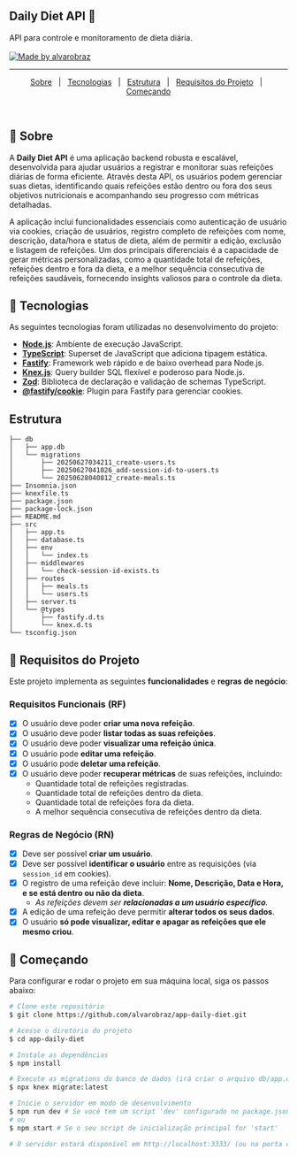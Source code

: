 <p align="center">
  <h2>Daily Diet API 🚀</h2>
  API para controle e monitoramento de dieta diária.
  <br>
  <br>

  <a href="https://www.linkedin.com/in/alvarobraz/">
    <img alt="Made by alvarobraz" src="https://img.shields.io/badge/made%20by-alvarobraz-%237519C1?style=for-the-badge">
  </a>
</p>

---

<p align="center">
  <a href="#dart-sobre">Sobre</a> &#xa0; | &#xa0;
  <a href="#rocket-tecnologias">Tecnologias</a> &#xa0; | &#xa0;
  <a href="#estrutura">Estrutura</a> &#xa0; | &#xa0;
  <a href="#memo-requisitos-do-projeto">Requisitos do Projeto</a> &#xa0; | &#xa0;
  <a href="#checkered_flag-começando">Começando</a>
</p>

<br>

## :dart: Sobre ##

A **Daily Diet API** é uma aplicação backend robusta e escalável, desenvolvida para ajudar usuários a registrar e monitorar suas refeições diárias de forma eficiente. Através desta API, os usuários podem gerenciar suas dietas, identificando quais refeições estão dentro ou fora dos seus objetivos nutricionais e acompanhando seu progresso com métricas detalhadas.

A aplicação inclui funcionalidades essenciais como autenticação de usuário via cookies, criação de usuários, registro completo de refeições com nome, descrição, data/hora e status de dieta, além de permitir a edição, exclusão e listagem de refeições. Um dos principais diferenciais é a capacidade de gerar métricas personalizadas, como a quantidade total de refeições, refeições dentro e fora da dieta, e a melhor sequência consecutiva de refeições saudáveis, fornecendo insights valiosos para o controle da dieta.

## :rocket: Tecnologias ##

As seguintes tecnologias foram utilizadas no desenvolvimento do projeto:

-   **[Node.js](https://nodejs.org/en/docs/)**: Ambiente de execução JavaScript.
-   **[TypeScript](https://www.typescriptlang.org/)**: Superset de JavaScript que adiciona tipagem estática.
-   **[Fastify](https://www.fastify.io/)**: Framework web rápido e de baixo overhead para Node.js.
-   **[Knex.js](https://knexjs.org/)**: Query builder SQL flexível e poderoso para Node.js.
-   **[Zod](https://zod.dev/)**: Biblioteca de declaração e validação de schemas TypeScript.
-   **[@fastify/cookie](https://www.npmjs.com/package/@fastify/cookie)**: Plugin para Fastify para gerenciar cookies.

## Estrutura ##
```
├── db
│   ├── app.db
│   └── migrations
│       ├── 20250627034211_create-users.ts
│       ├── 20250627041026_add-session-id-to-users.ts
│       └── 20250628040812_create-meals.ts
├── Insomnia.json
├── knexfile.ts
├── package.json
├── package-lock.json
├── README.md
├── src
│   ├── app.ts
│   ├── database.ts
│   ├── env
│   │   └── index.ts
│   ├── middlewares
│   │   └── check-session-id-exists.ts
│   ├── routes
│   │   ├── meals.ts
│   │   └── users.ts
│   ├── server.ts
│   └── @types
│       ├── fastify.d.ts
│       └── knex.d.ts
└── tsconfig.json
```
## :memo: Requisitos do Projeto ##

Este projeto implementa as seguintes **funcionalidades** e **regras de negócio**:

### Requisitos Funcionais (RF)

-   [x] O usuário deve poder **criar uma nova refeição**.
-   [x] O usuário deve poder **listar todas as suas refeições**.
-   [x] O usuário deve poder **visualizar uma refeição única**.
-   [x] O usuário pode **editar uma refeição**.
-   [x] O usuário pode **deletar uma refeição**.
-   [x] O usuário deve poder **recuperar métricas** de suas refeições, incluindo:
    -   Quantidade total de refeições registradas.
    -   Quantidade total de refeições dentro da dieta.
    -   Quantidade total de refeições fora da dieta.
    -   A melhor sequência consecutiva de refeições dentro da dieta.

### Regras de Negócio (RN)

-   [x] Deve ser possível **criar um usuário**.
-   [x] Deve ser possível **identificar o usuário** entre as requisições (via `session_id` em cookies).
-   [x] O registro de uma refeição deve incluir: **Nome, Descrição, Data e Hora, e se está dentro ou não da dieta**.
    -   *As refeições devem ser **relacionadas a um usuário específico**.*
-   [x] A edição de uma refeição deve permitir **alterar todos os seus dados**.
-   [x] O usuário **só pode visualizar, editar e apagar as refeições que ele mesmo criou**.

## :checkered_flag: Começando ##

Para configurar e rodar o projeto em sua máquina local, siga os passos abaixo:

```bash
# Clone este repositório
$ git clone https://github.com/alvarobraz/app-daily-diet.git

# Acesse o diretório do projeto
$ cd app-daily-diet

# Instale as dependências
$ npm install

# Execute as migrations do banco de dados (irá criar o arquivo db/app.db e as tabelas)
$ npx knex migrate:latest

# Inicie o servidor em modo de desenvolvimento
$ npm run dev # Se você tem um script 'dev' configurado no package.json
# ou
$ npm start # Se o seu script de inicialização principal for 'start'

# O servidor estará disponível em http://localhost:3333/ (ou na porta configurada em seu .env)
